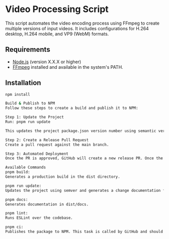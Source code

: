 # Video Processing Script

This script automates the video encoding process using FFmpeg to create multiple versions of input videos. It includes configurations for H.264 desktop, H.264 mobile, and VP9 (WebM) formats.

## Requirements

- [Node.js](https://nodejs.org/) (version X.X.X or higher)
- [FFmpeg](https://www.ffmpeg.org/) installed and available in the system's PATH.

## Installation

```bash
npm install

Build & Publish to NPM
Follow these steps to create a build and publish it to NPM:

Step 1: Update the Project
Run: pnpm run update

This updates the project package.json version number using semantic versioning and generates a file documenting changes.

Step 2: Create a Release Pull Request
Create a pull request against the main branch.

Step 3: Automated Deployment
Once the PR is approved, GitHub will create a new release PR. Once the release PR is approved, GitHub will automatically deploy to NPM.

Available Commands
pnpm build:
Generates a production build in the dist directory.

pnpm run update:
Updates the project using semver and generates a change documentation file. Do this before pushing changes to git. It automatically updates the version number.

pnpm docs:
Generates documentation in dist/docs.

pnpm lint:
Runs ESLint over the codebase.

pnpm ci:
Publishes the package to NPM. This task is called by GitHub and should not be invoked directly.
```
